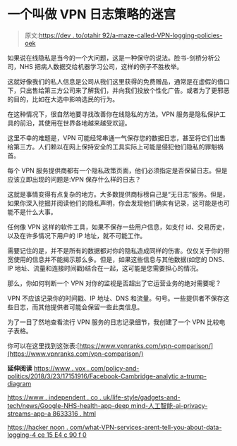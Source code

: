 # 一个叫做 VPN 日志策略的迷宫

> 原文:[https://dev . to/otahir 92/a-maze-called-VPN-logging-policies-oek](https://dev.to/otahir92/a-maze-called-vpn-logging-policies-oek)

如果说在线隐私是当今的一个大问题，这是一种保守的说法。脸书-剑桥分析公司，NHS 把病人数据交给机器学习公司，这样的例子不胜枚举。

这就好像我们的私人信息是公司从我们这里获得的免费赠品，通常是在虚假的借口下，只出售给第三方公司来了解我们，并向我们投放个性化广告。或者为了更邪恶的目的，比如在大选中影响选民的行为。

在这种情况下，很自然地要寻找改善你在线隐私的方法。VPN 服务是隐私保护工具的前沿，其使用在世界各地越来越受欢迎。

这里不幸的难题是，VPN 可能经常串通一气保存您的数据日志，甚至将它们出售给第三方。人们赖以在网上保持安全的工具实际上可能是侵犯他们隐私的罪魁祸首。

每个 VPN 服务提供商都有一个隐私政策页面，他们必须指定是否保留日志。但是应该立即出现的问题是:VPN 保存什么样的日志？

这就是事情变得有点复杂的地方。大多数提供商标榜自己是“无日志”服务。但是，如果你深入挖掘并阅读他们的隐私声明，你会发现他们确实有记录，这可能是也可能不是什么大事。

任何像 VPN 这样的软件工具，如果不保存一些用户信息，如支付 id、交易历史，以及在许多情况下用户的 IP 地址，就不可能工作。

需要记住的是，并不是所有的数据都对你的隐私造成同样的伤害。仅仅关于你的带宽使用的信息并不能揭示那么多。但是，如果这些信息与其他数据(如您的 DNS、IP 地址、流量和连接时间戳)结合在一起，这可能是您需要担心的情况。

那么，你如何判断一个 VPN 对你的监视是否超出了它运营业务的绝对需要呢？

VPN 不应该记录你的时间戳、IP 地址、DNS 和流量。句号。一些提供者不保存这些日志，而其他提供者可能会保留一些此类信息。

为了一目了然地查看流行 VPN 服务的日志记录细节，我创建了一个 VPN 比较电子表格。

你可以在这里找到这张表:[https://www.vpnranks.com/vpn-comparison/](https://www.vpnranks.com/vpn-comparison/)

**延伸阅读**
[https://www . vox . com/policy-and-politics/2018/3/23/17151916/Facebook-Cambridge-analytic a-trump-diagram](https://www.vox.com/policy-and-politics/2018/3/23/17151916/facebook-cambridge-analytica-trump-diagram)

[https://www . independent . co . uk/life-style/gadgets-and-tech/news/Google-NHS-health-app-deep mind-人工智能-ai-privacy-streams-app-a 8633316 . html](https://www.independent.co.uk/life-style/gadgets-and-tech/news/google-nhs-health-app-deepmind-artificial-intelligence-ai-privacy-streams-app-a8633316.html)

[https://hacker noon . com/what-VPN-services-arent-tell-you-about-data-logging-4 ce 15 E4 c 90 f 0](https://hackernoon.com/what-vpn-services-arent-telling-you-about-data-logging-4ce15e4c90f0)